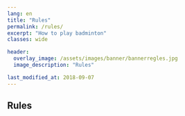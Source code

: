 ```yaml
---
lang: en
title: "Rules"
permalink: /rules/
excerpt: "How to play badminton"
classes: wide

header:
  overlay_image: /assets/images/banner/bannerregles.jpg  
  image_description: "Rules"

last_modified_at: 2018-09-07
---
```



## Rules


